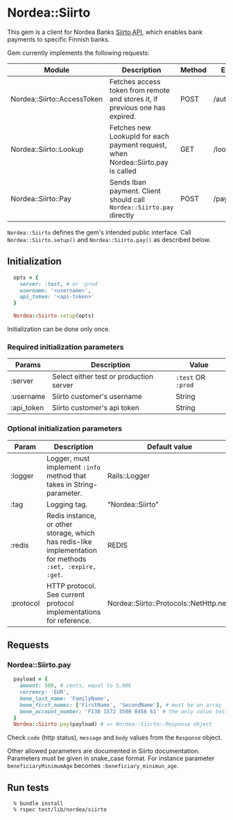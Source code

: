 # Nordea::Siirto

This gem is a client for Nordea Banks [Siirto API](https://www.nordea.fi/yritysasiakkaat/palvelumme/tilit-maksut/siirto-yritysasiakkaille.html#tab=Palvelukuvaukset), which enables bank payments to specific Finnish banks.

Gem currently implements the following requests:

Module | Description | Method | Endpoint
---|---|---|---
Nordea::Siirto::AccessToken | Fetches access token from remote and stores it, if previous one has expired. | POST | /auth
Nordea::Siirto::Lookup | Fetches new LookupId for each payment request, when Nordea::Siirto.pay is called | GET  | /lookup/uuid
Nordea::Siirto::Pay | Sends Iban payment. Client should call `Nordea::Siirto.pay` directly | POST | /payment/pay

`Nordea::Siirto` defines the gem's intended public interface. 
Call `Nordea::Siirto.setup()` and `Nordea::Siirto.pay()` as described below. 

## Initialization

```ruby
  opts = {
    server: :test, # or :prod
    username: '<username>',
    api_token: '<api-token>'
  }

  Nordea::Siirto.setup(opts)
```

Initialization can be done only once.

### Required initialization parameters

Params | Description | Value
---|---|---
:server | Select either test or production server | `:test` OR `:prod`
:username | Siirto customer's username | String
:api_token | Siirto customer's api token | String

### Optional initialization parameters

Param | Description | Default value
---|---|---
:logger | Logger, must implement `:info` method that takes in String-parameter. | Rails::Logger
:tag | Logging tag. | "Nordea::Siirto"
:redis | Redis instance, or other storage, which has redis-like implementation for methods `:set, :expire, :get`. | REDIS
:protocol | HTTP protocol. See current protocol implementations for reference. | Nordea::Siirto::Protocols::NetHttp.new

## Requests

### Nordea::Siirto.pay

```ruby
  payload = {
    amount: 500, # cents, equal to 5,00€
    currency: 'EUR',
    bene_last_name: 'FamilyName',
    bene_first_names: ['FirstName', 'SecondName'], # must be an array
    bene_account_number: 'FI38 1572 3500 0456 61' # the only value test server will accept
  }
  Nordea::Siirto.pay(payload) # => Nordea::Siirto::Response object
```

Check `code` (http status), `message` and `body` values from the `Response` object.

Other allowed parameters are documented in Siirto documentation.
Parameters must be given in snake_case format. For instance parameter `beneficiaryMinimumAge` becomes `:beneficiary_minimun_age`.

## Run tests
```
  % bundle install
  % rspec test/lib/nordea/siirto
```
